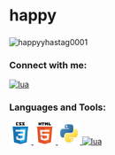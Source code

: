 # happy

<h3 align="center"></h3>

<p align="left"> <img src="https://komarev.com/ghpvc/?username=happyyhastag0001&label=Profile%20views&color=0e75b6&style=flat" alt="happyyhastag0001" /> </p>

<h3 align="left">Connect with me:</h3>
<p align="left">
</a> <a href="https://discord.com/users/506812369427759124" target="_blank" rel="noreferrer"> <img src="https://www.svgrepo.com/show/353655/discord-icon.svg" alt="lua" width="40" height="40"/> </a>  
</p>

<h3 align="left">Languages and Tools:</h3>
<p align="left"> <a href="https://www.w3schools.com/css/" target="_blank" rel="noreferrer"> <img src="https://raw.githubusercontent.com/devicons/devicon/master/icons/css3/css3-original-wordmark.svg" alt="css3" width="40" height="40"/> </a> <a href="https://www.w3.org/html/" target="_blank" rel="noreferrer"> <img src="https://raw.githubusercontent.com/devicons/devicon/master/icons/html5/html5-original-wordmark.svg" alt="html5" width="40" height="40"/> </a> <a href="https://www.python.org" target="_blank" rel="noreferrer"> <img src="https://raw.githubusercontent.com/devicons/devicon/master/icons/python/python-original.svg" alt="python" width="40" height="40"/> </a> <a href="https://www.lua.org/" target="_blank" rel="noreferrer"> <img src="https://upload.wikimedia.org/wikipedia/commons/c/cf/Lua-Logo.svg" alt="lua" width="40" height="40"/> </a> </p>


